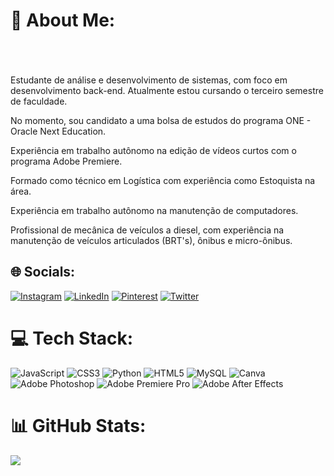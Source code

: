 # 💫 About Me:
<br><br><br>
Estudante de análise e desenvolvimento de sistemas, com foco em desenvolvimento back-end. Atualmente estou cursando o terceiro semestre de faculdade.

No momento, sou candidato a uma bolsa de estudos do programa ONE - Oracle Next Education.

Experiência em trabalho autônomo na edição de vídeos curtos com o programa Adobe Premiere.

Formado como técnico em Logística com experiência como Estoquista na área.

Experiência em trabalho autônomo na manutenção de computadores.

Profissional de mecânica de veículos a diesel, com experiência na manutenção de veículos articulados (BRT's), ônibus e micro-ônibus.

## 🌐 Socials:
[![Instagram](https://img.shields.io/badge/Instagram-%23E4405F.svg?logo=Instagram&logoColor=white)](https://instagram.com/yurigabr25) [![LinkedIn](https://img.shields.io/badge/LinkedIn-%230077B5.svg?logo=linkedin&logoColor=white)](https://linkedin.com/in/yurigabr25) [![Pinterest](https://img.shields.io/badge/Pinterest-%23E60023.svg?logo=Pinterest&logoColor=white)](https://pinterest.com/yurigabr25) [![Twitter](https://img.shields.io/badge/Twitter-%231DA1F2.svg?logo=Twitter&logoColor=white)](https://twitter.com/yurigabr25) 

# 💻 Tech Stack:
![JavaScript](https://img.shields.io/badge/javascript-%23323330.svg?style=plastic&logo=javascript&logoColor=%23F7DF1E) ![CSS3](https://img.shields.io/badge/css3-%231572B6.svg?style=plastic&logo=css3&logoColor=white) ![Python](https://img.shields.io/badge/python-3670A0?style=plastic&logo=python&logoColor=ffdd54) ![HTML5](https://img.shields.io/badge/html5-%23E34F26.svg?style=plastic&logo=html5&logoColor=white) ![MySQL](https://img.shields.io/badge/mysql-%2300f.svg?style=plastic&logo=mysql&logoColor=white) ![Canva](https://img.shields.io/badge/Canva-%2300C4CC.svg?style=plastic&logo=Canva&logoColor=white) ![Adobe Photoshop](https://img.shields.io/badge/adobephotoshop-%2331A8FF.svg?style=plastic&logo=adobephotoshop&logoColor=white) ![Adobe Premiere Pro](https://img.shields.io/badge/Adobe%20Premiere%20Pro-9999FF.svg?style=plastic&logo=Adobe%20Premiere%20Pro&logoColor=white) ![Adobe After Effects](https://img.shields.io/badge/Adobe%20After%20Effects-9999FF.svg?style=plastic&logo=Adobe%20After%20Effects&logoColor=white)
# 📊 GitHub Stats:
![](https://github-readme-stats.vercel.app/api/top-langs/?username=yurigabr25&theme=blue-green&hide_border=true&include_all_commits=true&count_private=true&layout=compact)

<!-- Proudly created with GPRM ( https://gprm.itsvg.in ) -->
